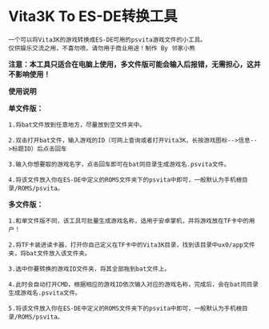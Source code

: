 # Vita3K To ES-DE转换工具
    一个可以将Vita3K的游戏转换成ES-DE可用的psvita游戏文件的小工具。
    仅供娱乐交流之用，不喜勿喷，请勿用于商业用途！制作 By 邻家小熊

**注意：本工具只适合在电脑上使用，多文件版可能会输入后报错，无需担心，这并不影响使用！**

**使用说明**

**单文件版：**

    1.将bat文件放到任意地方，尽量放到空文件夹中。
    
    2.双击打开bat文件，输入游戏的ID（可网上查询或者打开Vita3K，长按游戏图标-->信息-->标题ID）后点击回车
    
    3.输入你想要取的游戏名字，点击回车即可在bat同目录生成游戏名.psvita文件。
    
    4.将该文件放入你在ES-DE中定义的ROMS文件夹下的psvita中即可，一般默认为手机根目录/ROMS/psvita。
    

**多文件版：**

    1.和单文件版不同，该工具可批量生成游戏名称，适用于安卓掌机，并将游戏放在TF卡中的用户！
    
    2.将TF卡装进读卡器，打开你自己定义在TF卡中的Vita3K目录，找到该目录中ux0/app文件夹，将bat文件放入该文件夹。
    
    3.选中你要转换的游戏ID文件夹，将其全部拖到bat文件上。
    
    4.此时会自动打开CMD，根据相应的游戏ID依次输入对应的游戏名称，完成后，会在bat同目录生成游戏名.psvita文件。
    
    5.将该文件放入你在ES-DE中定义的ROMS文件夹下的psvita中即可，一般默认为手机根目录/ROMS/psvita。

